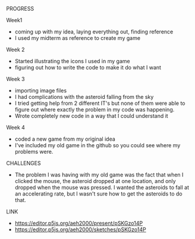 PROGRESS

Week1
- coming up with my idea, laying everything out, finding reference
- I used my midterm as reference to create my game

Week 2
- Started illustrating the icons I used in my game
- figuring out how to write the code to make it do what I want

Week 3
- importing image files
- I had complications with the asteroid falling from the sky
- I tried getting help from 2 different IT's but none of them were able to figure out where exactly the problem in my code was happening.
- Wrote completely new code in a way that I could understand it

Week 4
- coded a new game from my original idea
- I've included my old game in the github so you could see where my problems were.


CHALLENGES
- The problem I was having with my old game was the fact that when I clicked the mouse, the asteroid dropped at one location, and only dropped when the mouse was pressed. I wanted the asteroids to fall at an accelerating rate, but I wasn't sure how to get the asteroids to do that. 

LINK
- https://editor.p5js.org/aeh2000/present/pSKGzo14P
- https://editor.p5js.org/aeh2000/sketches/pSKGzo14P
